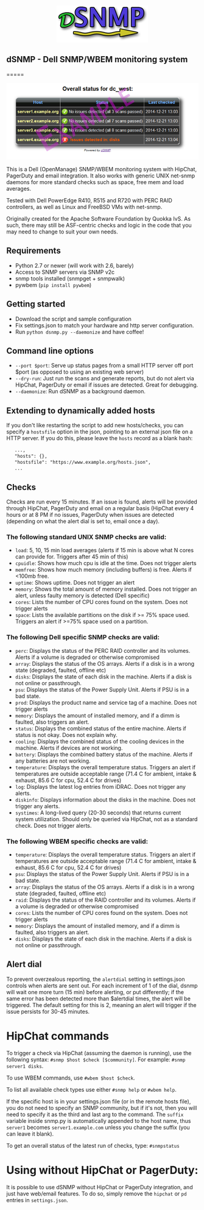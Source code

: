 <p style="text-align: center !important;">
  <img src="dsnmp_logo.png"/><br/>
  <h2>dSNMP - Dell SNMP/WBEM monitoring system</h2>
</p>


=====

![Example HTML output](snmp_example.png)

This is a Dell (OpenManage) SNMP/WBEM monitoring system with HipChat, PagerDuty and email integration.
It also works with generic UNIX net-snmp daemons for more standard checks such as space, free mem and load averages.

Tested with Dell PowerEdge R410, R515 and R720 with PERC RAID controllers, as well as Linux and FreeBSD VMs with net-snmp.

Originally created for the Apache Software Foundation by Quokka IvS. 
As such, there may still be ASF-centric checks and logic in the code that you may need to change to suit your own needs.

## Requirements
- Python 2.7 or newer (will work with 2.6, barely)
- Access to SNMP servers via SNMP v2c
- snmp tools installed (snmpget + snmpwalk)
- pywbem (`pip install pywbem`)

## Getting started ##
- Download the script and sample configuration
- Fix settings.json to match your hardware and http server configuration.
- Run `python dsnmp.py --daemonize` and have coffee!

## Command line options
- `--port $port`: Serve up status pages from a small HTTP server off port $port (as opposed to using an existing web server)
- `--dry-run`: Just run the scans and generate reports, but do not alert via HipChat, PagerDuty or email if issues are detected. Great for debugging.
- `--daemonize`: Run dSNMP as a background daemon.

## Extending to dynamically added hosts ##
If you don't like restarting the script to add new hosts/checks,
you can specify a `hostsfile` option in the json, pointing to an external json file on a HTTP server.
If you do this, please leave the `hosts` record as a blank hash:
~~~
   ...,
   "hosts": {},
   "hostsfile": "https://www.example.org/hosts.json",
   ...
~~~

## Checks ##
Checks are run every 15 minutes. If an issue is found, alerts will be provided through HipChat, PagerDuty and email on a regular basis (HipChat every 4 hours or at 8 PM if no issues, PagerDuty when issues are detected (depending on what the alert dial is set to, email once a day).

### The following standard UNIX SNMP checks are valid:

 - `load`:        5, 10, 15 min load averages (alerts if 15 min is above what N cores can provide for. Triggers after 45 min of this)
 - `cpuidle`:     Shows how much cpu is idle at the time. Does not trigger alerts
 - `memfree`:     Shows how much memory (including buffers) is free. Alerts if <100mb free.
 - `uptime`:      Shows uptime. Does not trigger an alert
 - `memory`:      Shows the total amount of memory installed. Does not trigger an alert, unless faulty memory is detected (Dell specific)
 - `cores`:       Lists the number of CPU cores found on the system. Does not trigger alerts
 - `space`:       Lists the available partitions on the disk if >= 75% space used. Triggers an alert if >=75% space used on a partition.
 
 
### The following Dell specific SNMP checks are valid:
 
 - `perc`:        Displays the status of the PERC RAID controller and its volumes. Alerts if a volume is degraded or otherwise compromised
 - `array`:       Displays the status of the OS arrays. Alerts if a disk is in a wrong state (degraded, faulted, offline etc)
 - `disks`:       Displays the state of each disk in the machine. Alerts if a disk is not online or passthrough.
 - `psu`:         Displays the status of the Power Supply Unit. Alerts if PSU is in a bad state.
 - `prod`:        Displays the product name and service tag of a machine. Does not trigger alerts
 - `memory`:      Displays the amount of installed memory, and if a dimm is faulted, also triggers an alert.
 - `status`:      Displays the combined status of the entire machine. Alerts if status is not okay. Does not explain why.
 - `cooling`:     Displays the combined status of the cooling devices in the machine. Alerts if devices are not working.
 - `battery`:     Displays the combined battery status of the machine. Alerts if any batteries are not working.
 - `temperature`: Displays the overall temperature status. Triggers an alert if temperatures are outside acceptable range (71.4 C for ambient, intake & exhaust, 85.6 C for cpu, 52.4 C for drives)
 - `log`:         Displays the latest log entries from iDRAC. Does not trigger any alerts.
 - `diskinfo`:    Displays information about the disks in the machine. Does not trigger any alerts.
 - `systimes`:    A long-lived query (20-30 seconds) that returns current system utilization. Should only be queried via HipChat, not as a standard check. Does not trigger alerts.

### The following WBEM specific checks are valid:

 - `temperature`: Displays the overall temperature status. Triggers an alert if temperatures are outside acceptable range (71.4 C for ambient, intake & exhaust, 85.6 C for cpu, 52.4 C for drives)
 - `psu`:         Displays the status of the Power Supply Unit. Alerts if PSU is in a bad state.
 - `array`:       Displays the status of the OS arrays. Alerts if a disk is in a wrong state (degraded, faulted, offline etc)
 - `raid`:        Displays the status of the RAID controller and its volumes. Alerts if a volume is degraded or otherwise compromised
 - `cores`:       Lists the number of CPU cores found on the system. Does not trigger alerts
 - `memory`:      Displays the amount of installed memory, and if a dimm is faulted, also triggers an alert.
 - `disks`:       Displays the state of each disk in the machine. Alerts if a disk is not online or passthrough.
 

## Alert dial
To prevent overzealous reporting, the `alertdial` setting in settings.json controls when alerts are sent out. For each increment of 1 of the dial, dsnmp will wait one more turn (15 min) before alerting, or put differently; if the same error has been detected more than $alertdial times, the alert will be triggered. The default setting for this is 2, meaning an alert will trigger if the issue persists for 30-45 minutes.

# HipChat commands ##
 To trigger a check via HipChat (assuming the daemon is running), use the following syntax:
 `#snmp $host $check [$community]`.
 For example: `#snmp server1 disks`. 
 
 To use WBEM commands, use `#wbem $host $check`.
 
 To list all available check types use either `#snmp help` or `#wbem help`.
 
 If the specific host is in your settings.json file (or in the remote hosts file), you do not need to specify an SNMP community, but if it's not, then you will need to specify it as the third and last arg to the command. The `suffix` variable inside snmp.py is automatically appended to the host name, thus `server1` becomes `server1.example.com` unless you change the suffix (you can leave it blank).
 
 To get an overall status of the latest run of checks, type: `#snmpstatus`
 

# Using without HipChat or PagerDuty:

It is possible to use dSNMP without HipChat or PagerDuty integration, and just have web/email features.
To do so, simply remove the `hipchat` or `pd` entries in `settings.json`.
